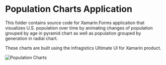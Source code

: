 # Population Charts Application  
This folder contains source code for Xamarin.Forms application that visualizes U.S. population over time by animating changes of population grouped by age in pyramid chart as well as population grouped by generation in radial chart. 

These charts are built using the Infragistics Ultimate UI for Xamarin product. 

![Population Charts](PopulationCharts.gif)
